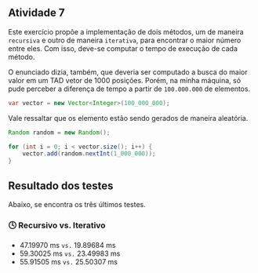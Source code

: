 ## Atividade 7

Este exercício propõe a implementação de dois métodos, um de maneira `recursiva` e outro de maneira `iterativa`, para encontrar o maior número entre eles. Com isso, deve-se computar o tempo de execução de cada método.

O enunciado dizia, também, que deveria ser computado a busca do maior valor em um TAD vetor de 1000 posições. Porém, na minha máquina, só pude perceber a diferença de tempo a partir de `100.000.000` de elementos.

```java
var vector = new Vector<Integer>(100_000_000);
```

Vale ressaltar que os elemento estão sendo gerados de maneira aleatória.

```java
Random random = new Random();

for (int i = 0; i < vector.size(); i++) {
    vector.add(random.nextInt(1_000_000));
}
``` 

## Resultado dos testes

Abaixo, se encontra os três últimos testes. 

### :clock4: Recursivo vs. Iterativo

+ 47.19970 ms `vs.` 19.89684 ms
+ 59.30025 ms `vs.` 23.49983 ms
+ 55.91505 ms `vs.` 25.50307 ms
